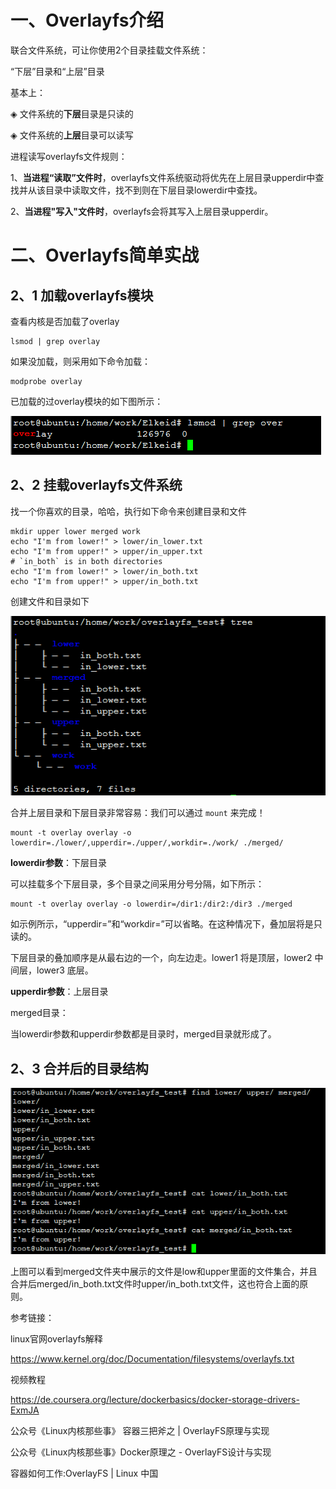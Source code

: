 # 一、Overlayfs介绍

联合文件系统，可让你使用2个目录挂载文件系统：

“下层”目录和“上层”目录

基本上：

◈ 文件系统的**下层**目录是只读的

◈ 文件系统的**上层**目录可以读写



进程读写overlayfs文件规则：

1、**当进程“读取”文件时**，overlayfs文件系统驱动将优先在上层目录upperdir中查找并从该目录中读取文件，找不到则在下层目录lowerdir中查找。

2、**当进程"写入"文件时**，overlayfs会将其写入上层目录upperdir。



# 二、Overlayfs简单实战

## 2、1 加载overlayfs模块

查看内核是否加载了overlay

```shell
lsmod | grep overlay
```



如果没加载，则采用如下命令加载：

```shell
modprobe overlay
```

已加载的过overlay模块的如下图所示：

![image-20220221214907689](picture/image-20220221214907689.png)



## 2、2 挂载overlayfs文件系统

找一个你喜欢的目录，哈哈，执行如下命令来创建目录和文件

```shell
mkdir upper lower merged work
echo "I'm from lower!" > lower/in_lower.txt
echo "I'm from upper!" > upper/in_upper.txt
# `in_both` is in both directories
echo "I'm from lower!" > lower/in_both.txt
echo "I'm from upper!" > upper/in_both.txt
```

创建文件和目录如下

![image-20220221221234630](picture/image-20220221221234630.png)



合并上层目录和下层目录非常容易：我们可以通过 `mount` 来完成！

```
mount -t overlay overlay -o lowerdir=./lower/,upperdir=./upper/,workdir=./work/ ./merged/
```

**lowerdir参数**：下层目录

可以挂载多个下层目录，多个目录之间采用分号分隔，如下所示：

```
mount -t overlay overlay -o lowerdir=/dir1:/dir2:/dir3 ./merged
```

如示例所示，“upperdir=”和“workdir=”可以省略。在这种情况下，叠加层将是只读的。

下层目录的叠加顺序是从最右边的一个，向左边走。lower1 将是顶层，lower2 中间层，lower3 底层。



**upperdir参数**：上层目录



merged目录：

当lowerdir参数和upperdir参数都是目录时，merged目录就形成了。

## 2、3 合并后的目录结构

![image-20220221221754038](picture/image-20220221221754038.png)

上图可以看到merged文件夹中展示的文件是low和upper里面的文件集合，并且合并后merged/in_both.txt文件时upper/in_both.txt文件，这也符合上面的原则。



参考链接：

linux官网overlayfs解释

https://www.kernel.org/doc/Documentation/filesystems/overlayfs.txt

视频教程

https://de.coursera.org/lecture/dockerbasics/docker-storage-drivers-ExmJA

公众号《Linux内核那些事》 容器三把斧之 | OverlayFS原理与实现

公众号《Linux内核那些事》Docker原理之 - OverlayFS设计与实现

容器如何工作:OverlayFS | Linux 中国